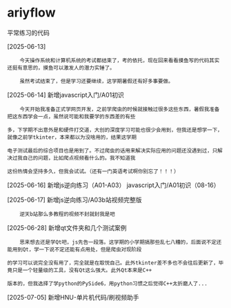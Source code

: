 # ariyflow
平常练习的代码

[2025-06-13]

        今天操作系统和计算机系统的考试都结束了，考的依托，现在回来看看摸鱼写的代码其实还挺有意思的，摸鱼可以激发人的潜力实锤了。

        虽然考试结束了，但是学习还要继续，这学期暑假还有好多事要做。

[2025-06-14] 新增javascript入门/A01初识
    
        今天开始我准备正式学网页开发，之前学爬虫的时候就接触过很多这些东西，暑假我准备把这东西学会一点，虽然说可能和我要学的东西差的有些
        
    多，下学期不出意外是和硬件打交道，大创的深度学习可能也很少会用到，但我还是想学一下，就像之前学tkinter，本来都以为没啥用的，结果这学期
    
    电子测试最后的综合项目也是用到了。不过爬虫的话用来解决实际应用的问题还没遇到过，只解决过我自己的问题，比如爬点视频看什么的。我不知道我
    
    这份热情会坚持多久，但我会试试。（还有一门英语考试啊你别忘了！！！）
    
[2025-06-16] 新增js逆向练习（A01-A03） javascript入门/A01初识（08-16）

[2025-06-17] 新增js逆向练习/A03b站视频完整版

        逆天b站那么多教程的视频不封就封我是吧

[2025-06-28] 新增qt文件夹和几个测试案例

        思来想去还是学Qt吧，js先告一段落。这学期的小学期搞那些乱七八糟的，后面说不定还能用到Qt，学一下说不定还能有点用处，但是爬虫对现阶段

    的学习可以说完全没有用了，完全就是在取悦自己。此外tkinter差不多也不会往后更新了，毕竟只是一个轻量级的工具，没有Qt这么强大。此外Qt本来是C++

    版本的，但我选择了学python的PySide6，用python习惯之后觉得C++太折磨人了...

[2025-07-05] 新增HNU-单片机代码/刷视频助手
